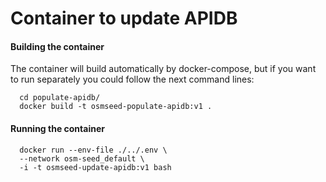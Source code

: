 # Container to update APIDB


#### Building the container

The container will build automatically by docker-compose, but if you want to run separately  you could follow the next command lines: 

```
  cd populate-apidb/
  docker build -t osmseed-populate-apidb:v1 .
```

#### Running the container

```
  docker run --env-file ./../.env \
  --network osm-seed_default \
  -i -t osmseed-update-apidb:v1 bash
```